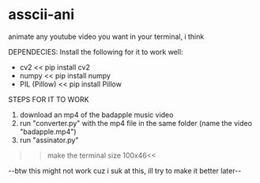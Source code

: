 # asscii-ani
animate any youtube video you want in your terminal, i think

DEPENDECIES:
Install the following for it to work well:
- cv2 << pip install cv2
- numpy << pip install numpy
- PIL (Pillow) <<  pip install Pillow

STEPS FOR IT TO WORK
1. download an mp4 of the badapple music video
2. run "converter.py" with the mp4 file in the same folder (name the video "badapple.mp4")
3. run "assinator.py"
>>make the terminal size 100x46<<

--btw this might not work cuz i suk at this, ill try to make it better later--
